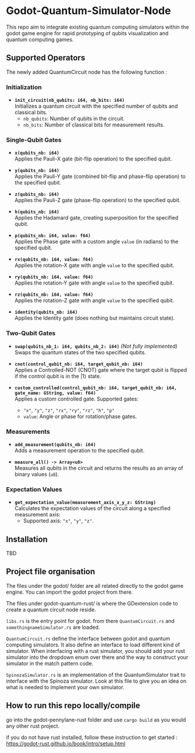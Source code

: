 # Godot-Quantum-Simulator-Node
This repo aim to integrate existing quantum computing simulators within the godot game engine for rapid prototyping of qubits visualization and quantum computing games.

## Supported Operators

The newly added QuantumCircuit node has the following function :

### Initialization

- **`init_circuit(nb_qubits: i64, nb_bits: i64)`**  
  Initializes a quantum circuit with the specified number of qubits and classical bits.  
  - `nb_qubits`: Number of qubits in the circuit.  
  - `nb_bits`: Number of classical bits for measurement results.

### Single-Qubit Gates

- **`x(qubits_nb: i64)`**  
  Applies the Pauli-X gate (bit-flip operation) to the specified qubit.

- **`y(qubits_nb: i64)`**  
  Applies the Pauli-Y gate (combined bit-flip and phase-flip operation) to the specified qubit.

- **`z(qubits_nb: i64)`**  
  Applies the Pauli-Z gate (phase-flip operation) to the specified qubit.

- **`h(qubits_nb: i64)`**  
  Applies the Hadamard gate, creating superposition for the specified qubit.

- **`p(qubits_nb: i64, value: f64)`**  
  Applies the Phase gate with a custom angle `value` (in radians) to the specified qubit.

- **`rx(qubits_nb: i64, value: f64)`**  
  Applies the rotation-X gate with angle `value` to the specified qubit.

- **`ry(qubits_nb: i64, value: f64)`**  
  Applies the rotation-Y gate with angle `value` to the specified qubit.

- **`rz(qubits_nb: i64, value: f64)`**  
  Applies the rotation-Z gate with angle `value` to the specified qubit.

- **`identity(qubits_nb: i64)`**  
  Applies the Identity gate (does nothing but maintains circuit state).

### Two-Qubit Gates

- **`swap(qubits_nb_1: i64, qubits_nb_2: i64)`** *(Not fully implemented)*  
  Swaps the quantum states of the two specified qubits.

- **`cnot(control_qubit_nb: i64, target_qubit_nb: i64)`**  
  Applies a Controlled-NOT (CNOT) gate where the target qubit is flipped if the control qubit is in the |1⟩ state.

- **`custom_controlled(control_qubit_nb: i64, target_qubit_nb: i64, gate_name: GString, value: f64)`**  
  Applies a custom controlled gate. Supported gates:  
  - `"x"`, `"y"`, `"z"`, `"rx"`, `"ry"`, `"rz"`, `"h"`, `"p"`  
  - `value`: Angle or phase for rotation/phase gates.

### Measurements

- **`add_measurement(qubits_nb: i64)`**  
  Adds a measurement operation to the specified qubit.

- **`measure_all() -> Array<u8>`**  
  Measures all qubits in the circuit and returns the results as an array of binary values (`u8`).

### Expectation Values

- **`get_expectation_value(measurement_axis_x_y_z: GString)`**  
  Calculates the expectation values of the circuit along a specified measurement axis:  
  - Supported axis: `"x"`, `"y"`, `"z"`.


## Installation

TBD

## Project file organisation

The files under the godot/ folder are all related directly to the godot game engine. You can import the godot project from there.

The files under godot-quantum-rust/ is where the GDextension code to create a quantum circuit node reside.

`libs.rs` is the entry point for godot. from there  `QuantumCircuit.rs` and `somethingnameSimulator.rs` are loaded.

`QuantumCircuit.rs` define the interface between godot and quantum computing simulators. It also define an interface to load different kind of simulator. When interfacing with a rust simulator, you should add your rust simulator into the dropdown enum over there and the way to construct your simulator in the match pattern code.

`SpinozaSimulator.rs` is an implementation of the QuantumSimulator trait to interface with the Spinoza simulator. Look at this file to give you an idea on what is needed to implement your own simulator. 

## How to run this repo locally/compile
go into the godot-pennylane-rust folder and use `cargo build` as you would any other rust project.

if you do not have rust installed, follow these instruction to get started : https://godot-rust.github.io/book/intro/setup.html

